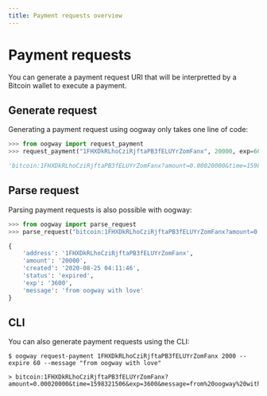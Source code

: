 ```yaml
---
title: Payment requests overview
---
```


# Payment requests

You can generate a payment request URI that will be interpretted by a Bitcoin wallet to execute a payment.

## Generate request

Generating a payment request using oogway only takes one line of code:

```python
>>> from oogway import request_payment
>>> request_payment("1FHXDkRLhoCziRjftaPB3fELUYrZomFanx", 20000, exp=60, message="from oogway with love")

'bitcoin:1FHXDkRLhoCziRjftaPB3fELUYrZomFanx?amount=0.00020000&time=1598321506&exp=3600&message=from%20oogway%20with%20love'
```

## Parse request

Parsing payment requests is also possible with oogway:

```python
>>> from oogway import parse_request
>>> parse_request("bitcoin:1FHXDkRLhoCziRjftaPB3fELUYrZomFanx?amount=0.00020000&time=1598321506&exp=3600&message=from%20oogway%20with%20love")

{
    'address': '1FHXDkRLhoCziRjftaPB3fELUYrZomFanx',
    'amount': '20000',
    'created': '2020-08-25 04:11:46',
    'status': 'expired',
    'exp': '3600',
    'message': 'from oogway with love'
}
```

## CLI

You can also generate payment requests using the CLI:

```console
$ oogway request-payment 1FHXDkRLhoCziRjftaPB3fELUYrZomFanx 2000 --expire 60 --message "from oogway with love"

> bitcoin:1FHXDkRLhoCziRjftaPB3fELUYrZomFanx?amount=0.00020000&time=1598321506&exp=3600&message=from%20oogway%20with%20love
```